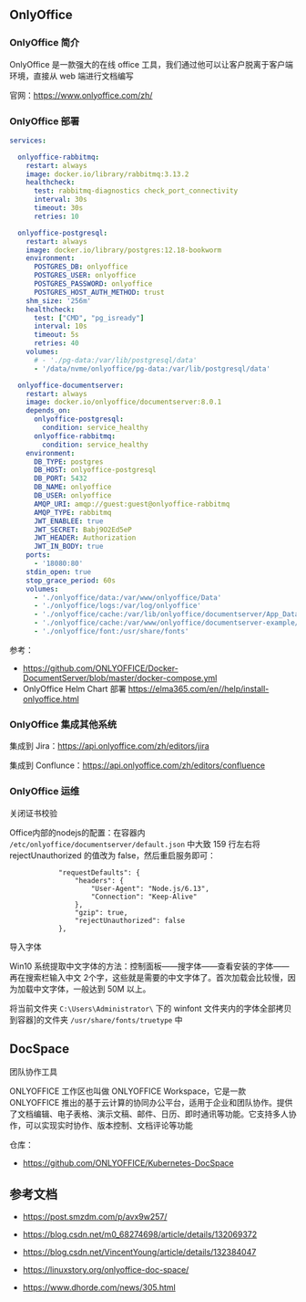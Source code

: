 ## OnlyOffice

### OnlyOffice 简介

OnlyOffice 是一款强大的在线 office 工具，我们通过他可以让客户脱离于客户端环境，直接从 web 端进行文档编写

官网：https://www.onlyoffice.com/zh/

### OnlyOffice 部署

```yaml
services:

  onlyoffice-rabbitmq:
    restart: always
    image: docker.io/library/rabbitmq:3.13.2
    healthcheck:
      test: rabbitmq-diagnostics check_port_connectivity
      interval: 30s
      timeout: 30s
      retries: 10

  onlyoffice-postgresql:
    restart: always
    image: docker.io/library/postgres:12.18-bookworm
    environment:
      POSTGRES_DB: onlyoffice
      POSTGRES_USER: onlyoffice
      POSTGRES_PASSWORD: onlyoffice
      POSTGRES_HOST_AUTH_METHOD: trust
    shm_size: '256m'
    healthcheck:
      test: ["CMD", "pg_isready"]
      interval: 10s
      timeout: 5s
      retries: 40
    volumes:
      # - './pg-data:/var/lib/postgresql/data'
      - '/data/nvme/onlyoffice/pg-data:/var/lib/postgresql/data'

  onlyoffice-documentserver:
    restart: always
    image: docker.io/onlyoffice/documentserver:8.0.1
    depends_on:
      onlyoffice-postgresql:
        condition: service_healthy
      onlyoffice-rabbitmq:
        condition: service_healthy
    environment:
      DB_TYPE: postgres
      DB_HOST: onlyoffice-postgresql
      DB_PORT: 5432
      DB_NAME: onlyoffice
      DB_USER: onlyoffice
      AMQP_URI: amqp://guest:guest@onlyoffice-rabbitmq
      AMQP_TYPE: rabbitmq
      JWT_ENABLEE: true
      JWT_SECRET: Babj9O2Ed5eP
      JWT_HEADER: Authorization
      JWT_IN_BODY: true
    ports:
      - '18080:80'
    stdin_open: true
    stop_grace_period: 60s
    volumes:
      - './onlyoffice/data:/var/www/onlyoffice/Data'
      - './onlyoffice/logs:/var/log/onlyoffice'
      - './onlyoffice/cache:/var/lib/onlyoffice/documentserver/App_Data/cache/files'
      - './onlyoffice/cache:/var/www/onlyoffice/documentserver-example/public/files'
      - './onlyoffice/font:/usr/share/fonts'

```

参考：

- <https://github.com/ONLYOFFICE/Docker-DocumentServer/blob/master/docker-compose.yml>
- OnlyOffice Helm Chart 部署 <https://elma365.com/en//help/install-onlyoffice.html>

### OnlyOffice 集成其他系统

集成到 Jira：<https://api.onlyoffice.com/zh/editors/jira>

集成到 Conflunce：<https://api.onlyoffice.com/zh/editors/confluence>

### OnlyOffice 运维

关闭证书校验

Office内部的nodejs的配置：在容器内 `/etc/onlyoffice/documentserver/default.json` 中大致 159 行左右将 rejectUnauthorized 的值改为 false，然后重启服务即可：

```
			"requestDefaults": {
				"headers": {
					"User-Agent": "Node.js/6.13",
					"Connection": "Keep-Alive"
				},
				"gzip": true,
				"rejectUnauthorized": false
			},
```

导入字体

Win10 系统提取中文字体的方法：控制面板——搜字体——查看安装的字体——再在搜索栏输入中文 2个字，这些就是需要的中文字体了。首次加载会比较慢，因为加载中文字体，一般达到 50M 以上。

将当前文件夹 `C:\Users\Administrator\` 下的 winfont 文件夹内的字体全部拷贝到容器]的文件夹 `/usr/share/fonts/truetype` 中

## DocSpace

团队协作工具

ONLYOFFICE 工作区也叫做 ONLYOFFICE Workspace，它是一款 ONLYOFFICE 推出的基于云计算的协同办公平台，适用于企业和团队协作。提供了文档编辑、电子表格、演示文稿、邮件、日历、即时通讯等功能。它支持多人协作，可以实现实时协作、版本控制、文档评论等功能

仓库：

- <https://github.com/ONLYOFFICE/Kubernetes-DocSpace>


## 参考文档

- <https://post.smzdm.com/p/avx9w257/>

- <https://blog.csdn.net/m0_68274698/article/details/132069372>

- <https://blog.csdn.net/VincentYoung/article/details/132384047>
- <https://linuxstory.org/onlyoffice-doc-space/>
- <https://www.dhorde.com/news/305.html>
